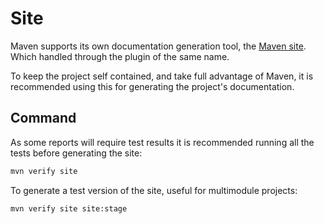 # Site

Maven supports its own documentation generation tool, the [Maven site](https://maven.apache.org/plugins/maven-site-plugin/). Which handled through the plugin of the same name.

To keep the project self contained, and take full advantage of Maven, it is recommended using this for generating the project's documentation.

## Command

As some reports will require test results it is recommended running all the tests before generating the site:

```bash
mvn verify site
```

To generate a test version of the site, useful for multimodule projects:

```bash
mvn verify site site:stage
```

